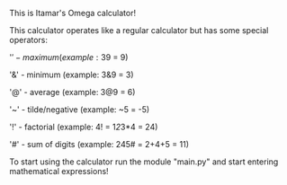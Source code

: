 This is Itamar's Omega calculator!


This calculator operates like a regular calculator but has some special operators:

'$' - maximum (example: 3$9 = 9)


'&' - minimum (example: 3&9 = 3)


'@' - average (example: 3@9 = 6)


'~' - tilde/negative (example: ~5 = -5)


'!' - factorial (example: 4! = 1*2*3*4 = 24)


'#' - sum of digits (example: 245# = 2+4+5 = 11)


To start using the calculator run the module "main.py" and start entering mathematical expressions!
